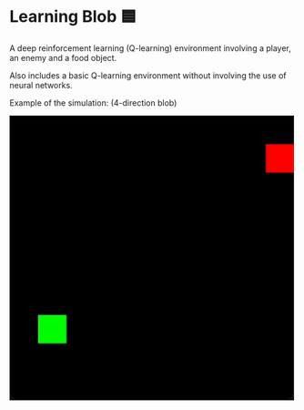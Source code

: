 # Learning Blob 🟦

A deep reinforcement learning (Q-learning) environment involving a player, an enemy and a food object.

Also includes a basic Q-learning environment without involving the use of neural networks.

Example of the simulation: (4-direction blob)

<img src="./media/example.gif" width="500">
